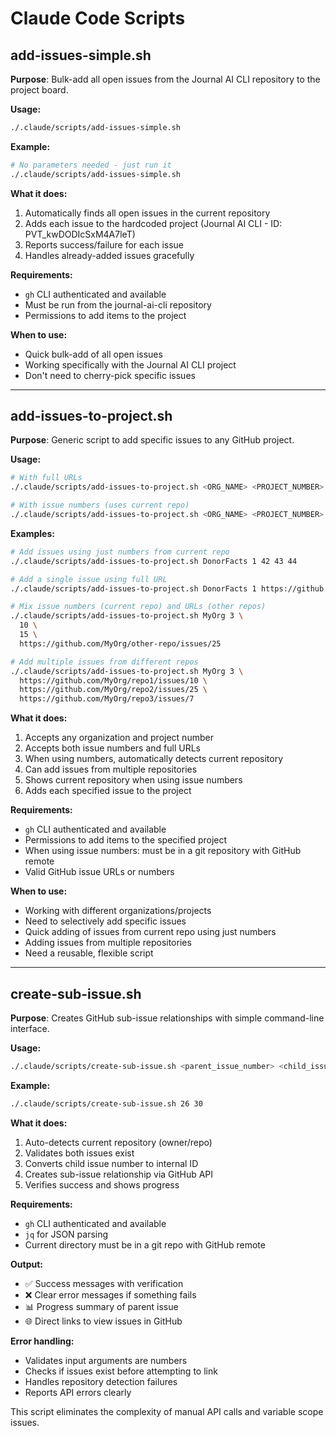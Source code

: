 # Claude Code Scripts

## add-issues-simple.sh

**Purpose**: Bulk-add all open issues from the Journal AI CLI repository to the project board.

**Usage:**
```bash
./.claude/scripts/add-issues-simple.sh
```

**Example:**
```bash
# No parameters needed - just run it
./.claude/scripts/add-issues-simple.sh
```

**What it does:**
1. Automatically finds all open issues in the current repository
2. Adds each issue to the hardcoded project (Journal AI CLI - ID: PVT_kwDODIcSxM4A7leT)
3. Reports success/failure for each issue
4. Handles already-added issues gracefully

**Requirements:**
- `gh` CLI authenticated and available
- Must be run from the journal-ai-cli repository
- Permissions to add items to the project

**When to use:**
- Quick bulk-add of all open issues
- Working specifically with the Journal AI CLI project
- Don't need to cherry-pick specific issues

---

## add-issues-to-project.sh

**Purpose**: Generic script to add specific issues to any GitHub project.

**Usage:**
```bash
# With full URLs
./.claude/scripts/add-issues-to-project.sh <ORG_NAME> <PROJECT_NUMBER> <ISSUE_URL1> [ISSUE_URL2] ...

# With issue numbers (uses current repo)
./.claude/scripts/add-issues-to-project.sh <ORG_NAME> <PROJECT_NUMBER> <ISSUE_NUM1> [ISSUE_NUM2] ...
```

**Examples:**
```bash
# Add issues using just numbers from current repo
./.claude/scripts/add-issues-to-project.sh DonorFacts 1 42 43 44

# Add a single issue using full URL
./.claude/scripts/add-issues-to-project.sh DonorFacts 1 https://github.com/DonorFacts/journal-ai-cli/issues/42

# Mix issue numbers (current repo) and URLs (other repos)
./.claude/scripts/add-issues-to-project.sh MyOrg 3 \
  10 \
  15 \
  https://github.com/MyOrg/other-repo/issues/25

# Add multiple issues from different repos
./.claude/scripts/add-issues-to-project.sh MyOrg 3 \
  https://github.com/MyOrg/repo1/issues/10 \
  https://github.com/MyOrg/repo2/issues/25 \
  https://github.com/MyOrg/repo3/issues/7
```

**What it does:**
1. Accepts any organization and project number
2. Accepts both issue numbers and full URLs
3. When using numbers, automatically detects current repository
4. Can add issues from multiple repositories
5. Shows current repository when using issue numbers
6. Adds each specified issue to the project

**Requirements:**
- `gh` CLI authenticated and available
- Permissions to add items to the specified project
- When using issue numbers: must be in a git repository with GitHub remote
- Valid GitHub issue URLs or numbers

**When to use:**
- Working with different organizations/projects
- Need to selectively add specific issues
- Quick adding of issues from current repo using just numbers
- Adding issues from multiple repositories
- Need a reusable, flexible script

---

## create-sub-issue.sh

**Purpose**: Creates GitHub sub-issue relationships with simple command-line interface.

**Usage:**
```bash
./.claude/scripts/create-sub-issue.sh <parent_issue_number> <child_issue_number>
```

**Example:**
```bash
./.claude/scripts/create-sub-issue.sh 26 30
```

**What it does:**
1. Auto-detects current repository (owner/repo)
2. Validates both issues exist
3. Converts child issue number to internal ID
4. Creates sub-issue relationship via GitHub API
5. Verifies success and shows progress

**Requirements:**
- `gh` CLI authenticated and available
- `jq` for JSON parsing
- Current directory must be in a git repo with GitHub remote

**Output:**
- ✅ Success messages with verification
- ❌ Clear error messages if something fails
- 📊 Progress summary of parent issue
- 🌐 Direct links to view issues in GitHub

**Error handling:**
- Validates input arguments are numbers
- Checks if issues exist before attempting to link
- Handles repository detection failures
- Reports API errors clearly

This script eliminates the complexity of manual API calls and variable scope issues.